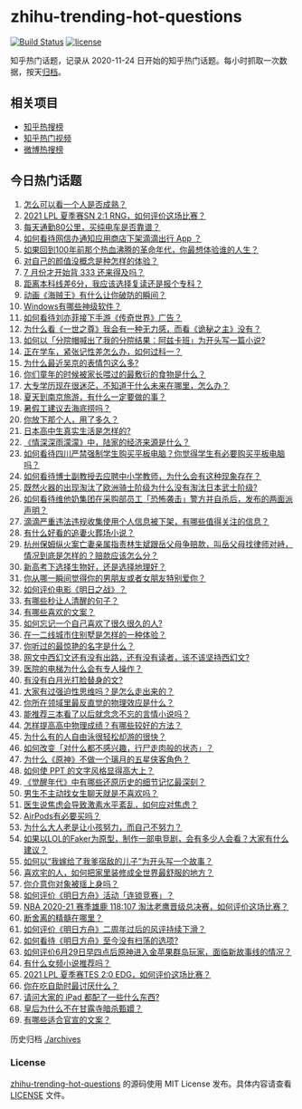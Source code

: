 # zhihu-trending-hot-questions

[![Build Status](https://github.com/justjavac/zhihu-trending-hot-questions/workflows/ci/badge.svg?branch=master)](https://github.com/justjavac/zhihu-trending-hot-questions/actions)
[![license](https://img.shields.io/github/license/justjavac/zhihu-trending-hot-questions)](https://github.com/justjavac/zhihu-trending-hot-questions/blob/master/LICENSE)

知乎热门话题，记录从 2020-11-24 日开始的知乎热门话题。每小时抓取一次数据，按天[归档](./archives)。

## 相关项目

- [知乎热搜榜](https://github.com/justjavac/zhihu-trending-top-search)
- [知乎热门视频](https://github.com/justjavac/zhihu-trending-hot-video)
- [微博热搜榜](https://github.com/justjavac/weibo-trending-hot-search)

## 今日热门话题

<!-- BEGIN -->
<!-- 最后更新时间 Mon Jul 05 2021 07:01:36 GMT+0800 (China Standard Time) -->

1. [怎么可以看一个人是否成熟？](https://www.zhihu.com/question/415808060)
2. [2021 LPL 夏季赛SN 2:1 RNG，如何评价这场比赛？](https://www.zhihu.com/question/470013968)
3. [每天通勤80公里，买纯电车是否靠谱？](https://www.zhihu.com/question/468510743)
4. [如何看待网信办通知应用商店下架滴滴出行 App ？](https://www.zhihu.com/question/470015739)
5. [如果回到100年前那个热血沸腾的革命年代，你最想体验谁的人生？](https://www.zhihu.com/question/460118166)
6. [对自己的颜值没概念是种怎样的体验？](https://www.zhihu.com/question/309262006)
7. [7 月份才开始背 333 还来得及吗？](https://www.zhihu.com/question/405506994)
8. [距离本科线差6分，我应该选择复读还是报个专科？](https://www.zhihu.com/question/467517153)
9. [动画《海贼王》有什么让你破防的瞬间？](https://www.zhihu.com/question/466340998)
10. [Windows有哪些神级软件？](https://www.zhihu.com/question/465494790)
11. [如何看待刘亦菲接下手游《传奇世界》广告？](https://www.zhihu.com/question/469422532)
12. [为什么看《一世之尊》我会有一种无力感，而看《诡秘之主》没有？](https://www.zhihu.com/question/466875284)
13. [如何以「分院帽喊出了我的分院结果：阿兹卡班」为开头写一篇小说?](https://www.zhihu.com/question/386972533)
14. [正在学车，紧张记性差怎么办，如何过科一？](https://www.zhihu.com/question/458621193)
15. [为什么最近吴京的表情包这么多?](https://www.zhihu.com/question/459051105)
16. [你们童年的时候被家长喂过的最敷衍的食物是什么？](https://www.zhihu.com/question/462844792)
17. [大专学历现在很迷茫，不知道干什么未来在哪里，怎么办？](https://www.zhihu.com/question/467003536)
18. [夏天到南京旅游，有什么一定要做的事？](https://www.zhihu.com/question/469022675)
19. [暑假工建议去海底捞吗？](https://www.zhihu.com/question/398756321)
20. [你放下那个人，用了多久？](https://www.zhihu.com/question/459105986)
21. [日本高中生真实生活是怎样的?](https://www.zhihu.com/question/358652855)
22. [《情深深雨濛濛》中，陆家的经济来源是什么？](https://www.zhihu.com/question/54479741)
23. [如何看待四川严禁强制学生购买平板电脑？你觉得学生有必要购买平板电脑吗？](https://www.zhihu.com/question/469907647)
24. [如何看待博士副教授去应聘中小学教师，为什么会有这种现象存在？](https://www.zhihu.com/question/469006927)
25. [既然火器的出现淘汰了欧洲骑士阶级为什么没有淘汰日本武士阶级?](https://www.zhihu.com/question/469293153)
26. [如何看待维他奶集团在采购部员工「恐怖袭击」警方并自杀后，发布的两面派声明？](https://www.zhihu.com/question/469732478)
27. [滴滴严重违法违规收集使用个人信息被下架，有哪些值得关注的信息？](https://www.zhihu.com/question/470016029)
28. [有什么好看的追妻火葬场小说？](https://www.zhihu.com/question/463891070)
29. [杭州保姆纵火案亡妻亲属指责林生斌跟岳父母争赔款，叫岳父母找律师对峙，情况到底是怎样的？赔款应该怎么分？](https://www.zhihu.com/question/469306984)
30. [新高考下选择生物好，还是选择地理好？](https://www.zhihu.com/question/463643144)
31. [你从哪一瞬间觉得你的男朋友或者女朋友特别爱你？](https://www.zhihu.com/question/310415598)
32. [如何评价电影《明日之战》？](https://www.zhihu.com/question/469466765)
33. [有哪些秒让人清醒的句子？](https://www.zhihu.com/question/464766380)
34. [有哪些喜欢的文案？](https://www.zhihu.com/question/460143596)
35. [如何忘记一个自己喜欢了很久很久的人?](https://www.zhihu.com/question/468233405)
36. [在一二线城市住别墅是怎样的一种体验？](https://www.zhihu.com/question/350485995)
37. [你听过的最惊艳的名字是什么？](https://www.zhihu.com/question/265694919)
38. [网文中西幻文还有没有出路，还有没有读者，该不该坚持西幻文?](https://www.zhihu.com/question/469646044)
39. [医院的电梯为什么会有专人操作？](https://www.zhihu.com/question/275348817)
40. [有没有白月光打脸替身的文?](https://www.zhihu.com/question/459071698)
41. [大家有过强迫性思维吗？是怎么走出来的？](https://www.zhihu.com/question/400662217)
42. [你所在领域里最反直觉的物理效应是什么？](https://www.zhihu.com/question/466498607)
43. [能推荐三本看了以后就念念不忘的言情小说吗？](https://www.zhihu.com/question/420713607)
44. [怎样提高高中物理成绩？有哪些较好的方法？](https://www.zhihu.com/question/20300295)
45. [为什么有的人自由泳很轻松却游的很快？](https://www.zhihu.com/question/368523197)
46. [如何改变「对什么都不感兴趣，行尸走肉般的状态」？](https://www.zhihu.com/question/31249796)
47. [为什么《原神》不做一个璃月的五星侠客角色？](https://www.zhihu.com/question/468594400)
48. [如何使 PPT 的文字风格显得高大上？](https://www.zhihu.com/question/26104860)
49. [《觉醒年代》中有哪些还原历史的细节记忆最深刻？](https://www.zhihu.com/question/451486276)
50. [男生不主动找女生聊天就是不喜欢吗？](https://www.zhihu.com/question/428269881)
51. [医生说焦虑会导致激素水平紊乱，如何应对焦虑？](https://www.zhihu.com/question/469907164)
52. [AirPods有必要买吗？](https://www.zhihu.com/question/465884888)
53. [为什么大人老是让小孩努力，而自己不努力？](https://www.zhihu.com/question/465729487)
54. [如果以LOL的Faker为原型，制作一部电竞剧，会有多少人会看？大家有什么建议？](https://www.zhihu.com/question/467272877)
55. [如何以“我嫁给了我爹宿敌的儿子”为开头写一个故事？](https://www.zhihu.com/question/425380931)
56. [喜欢宅的人，如何把家里装修成全世界最舒服的地方？](https://www.zhihu.com/question/35781319)
57. [你介意你对象被瑶上身吗？](https://www.zhihu.com/question/429956758)
58. [如何评价《明日方舟》活动「连锁竞赛」？](https://www.zhihu.com/question/469569572)
59. [NBA 2020-21 赛季雄鹿 118:107
    淘汰老鹰晋级总决赛，如何评价这场比赛？](https://www.zhihu.com/question/469901211)
60. [断舍离的精髓在哪里？](https://www.zhihu.com/question/25044125)
61. [如何评价《明日方舟》二周年过后的风评持续下滑？](https://www.zhihu.com/question/469788139)
62. [如何看待《明日方舟》至今没有扫荡的选项?](https://www.zhihu.com/question/469337436)
63. [如何评价6月29日早四点后原神进入金苹果群岛玩家，面临新故事线的情况？](https://www.zhihu.com/question/468978856)
64. [有什么女频小说推荐吗？](https://www.zhihu.com/question/457795893)
65. [2021 LPL 夏季赛TES 2:0
    EDG，如何评价这场比赛？](https://www.zhihu.com/question/469986525)
66. [你在吃自助时最讨厌什么？](https://www.zhihu.com/question/63212359)
67. [请问大家的 iPad 都配了一些什么东西?](https://www.zhihu.com/question/441947056)
68. [皇后为什么不在甘露寺暗杀甄嬛？](https://www.zhihu.com/question/323782581)
69. [有哪些适合官宣的文案？](https://www.zhihu.com/question/436157838)

<!-- END -->

历史归档 [./archives](./archives)

### License

[zhihu-trending-hot-questions](https://github.com/justjavac/zhihu-trending-hot-questions)
的源码使用 MIT License 发布。具体内容请查看 [LICENSE](./LICENSE) 文件。
